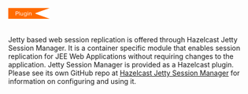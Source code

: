 
<img src="../../images/Plugin_New.png" alt="Jetty Plugin" height="22" width="84">
<br></br>

Jetty based web session replication is offered through Hazelcast Jetty Session Manager. It is a container specific module that enables session replication for JEE Web Applications without requiring changes to the application. Jetty Session Manager is provided as a Hazelcast plugin. Please see its own GitHub repo at <a href="https://github.com/hazelcast/hazelcast-jetty-sessionmanager" target="_blank">Hazelcast Jetty Session Manager</a> for information on configuring and using it.

